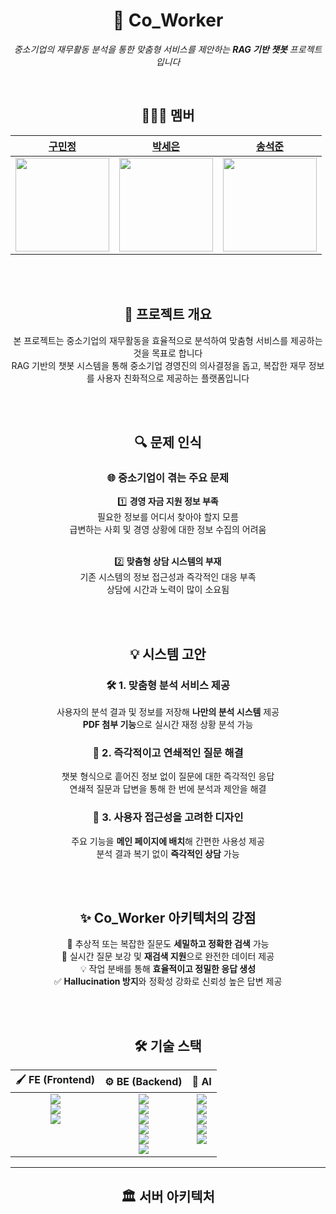 <div align="center">

# 📌 Co_Worker  
*중소기업의 재무활동 분석을 통한 맞춤형 서비스를 제안하는 **RAG 기반 챗봇** 프로젝트입니다*

<br>

## 👩🏻‍💻 멤버  

| [구민정](https://github.com/ming9oo328) | [박세은](https://github.com/seun0123) | [송석준](https://github.com/suwdle) |  
| :-------------------------------------: | :-----------------------------------: | :----------------------------------: |  
| <img src="https://avatars.githubusercontent.com/ming9oo328" width="150"> | <img src="https://avatars.githubusercontent.com/seun0123" width="150"> | <img src="https://avatars.githubusercontent.com/suwdle" width="150"> |  

<br><br>

## 🧐 **프로젝트 개요**

<p align="center">
    본 프로젝트는 중소기업의 재무활동을 효율적으로 분석하여 맞춤형 서비스를 제공하는 것을 목표로 합니다<br>
    RAG 기반의 챗봇 시스템을 통해 중소기업 경영진의 의사결정을 돕고, 복잡한 재무 정보를 사용자 친화적으로 제공하는 플랫폼입니다
  </p>

<br><br>

## 🔍 문제 인식  


### 🌐 **중소기업이 겪는 주요 문제**

<p align="center">
  1️⃣ <strong>경영 자금 지원 정보 부족</strong><br>
  필요한 정보를 어디서 찾아야 할지 모름<br>
  급변하는 사회 및 경영 상황에 대한 정보 수집의 어려움<br><br>

  2️⃣ <strong>맞춤형 상담 시스템의 부재</strong><br>
  기존 시스템의 정보 접근성과 즉각적인 대응 부족<br>
  상담에 시간과 노력이 많이 소요됨<br>
</p>


<br><br>

## 💡 시스템 고안  

<p align="center">

### 🛠️ **1. 맞춤형 분석 서비스 제공**  
사용자의 분석 결과 및 정보를 저장해 **나만의 분석 시스템** 제공  
**PDF 첨부 기능**으로 실시간 재정 상황 분석 가능  

### 🔄 **2. 즉각적이고 연쇄적인 질문 해결**  
챗봇 형식으로 흩어진 정보 없이 질문에 대한 즉각적인 응답  
연쇄적 질문과 답변을 통해 한 번에 분석과 제안을 해결  

### 🎨 **3. 사용자 접근성을 고려한 디자인**  
주요 기능을 **메인 페이지에 배치**해 간편한 사용성 제공  
분석 결과 복기 없이 **즉각적인 상담** 가능  

</p>

<br><br>

## ✨ Co_Worker 아키텍처의 강점  

<p align="center">
    🚀 추상적 또는 복잡한 질문도 <strong>세밀하고 정확한 검색</strong> 가능<br>
    🔄 실시간 질문 보강 및 <strong>재검색 지원</strong>으로 완전한 데이터 제공<br>
    💡 작업 분배를 통해 <strong>효율적이고 정밀한 응답 생성</strong><br>
    ✅ <strong>Hallucination 방지</strong>와 정확성 강화로 신뢰성 높은 답변 제공<br> 
</p>

<br><br>

## 🛠️ 기술 스택

<table>
  <thead>
    <tr>
      <th align="center">🖌️ FE (Frontend)</th>
      <th align="center">⚙️ BE (Backend)</th>
      <th align="center">🧠 AI</th>
    </tr>
  </thead>
  <tbody>
    <tr>
      <td valign="top" align="center">
        <img src="https://img.shields.io/badge/react-61DAFB?style=flat-square&logo=react&logoColor=white"/><br>
        <img src="https://img.shields.io/badge/styledcomponents-DB7093?style=flat-square&logo=styledcomponents&logoColor=white"/><br>
        <img src="https://img.shields.io/badge/typescript-3178C6?style=flat-square&logo=typescript&logoColor=white"/>
      </td>
      <td valign="top" align="center">
        <img src="https://img.shields.io/badge/java-007396?style=flat-square&logo=java&logoColor=white"/><br>
        <img src="https://img.shields.io/badge/springboot-6DB33F?style=flat-square&logo=springboot&logoColor=white"/><br>
        <img src="https://img.shields.io/badge/mysql-4479A1?style=flat-square&logo=mysql&logoColor=white"/><br>
        <img src="https://img.shields.io/badge/jpa-007396?style=flat-square&logo=&logoColor=white"/><br>
        <img src="https://img.shields.io/badge/security-6DB33F?style=flat-square&logo=&logoColor=white"/><br>
        <img src="https://img.shields.io/badge/jjwt-000000?style=flat-square&logo=&logoColor=white"/>
      </td>
      <td valign="top" align="center">
        <img src="https://img.shields.io/badge/python-3776AB?style=flat-square&logo=python&logoColor=white"/><br>
        <img src="https://img.shields.io/badge/transformers-FB542B?style=flat-square&logo=&logoColor=white"/><br>
        <img src="https://img.shields.io/badge/huggingface-FFCA2B?style=flat-square&logo=&logoColor=black"/><br>
        <img src="https://img.shields.io/badge/elasticsearch-005571?style=flat-square&logo=elasticsearch&logoColor=white"/><br>
        <img src="https://img.shields.io/badge/langchain-000000?style=flat-square&logo=&logoColor=white"/>
      </td>
    </tr>
  </tbody>
</table>

---

## 🏛️ 서버 아키텍처  

</div>
